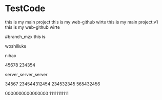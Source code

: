 # TestCode
this is my main project
this is my web-github wirte
this is my main project:v1
this is my web-github wirte

#branch_mzx
this is <mzxmzxmzx>


woshiliuke


nihao

45678
234354

server_server_server


34567
234544312454
234532345
565432456

0000000000000000
11111111111
